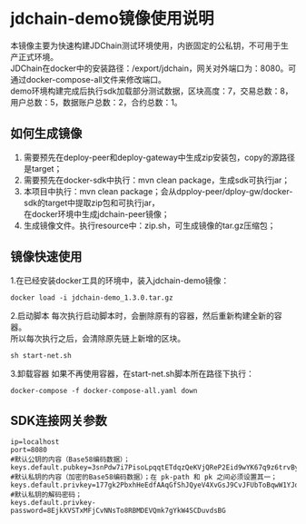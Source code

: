 # jdchain-demo镜像使用说明
本镜像主要为快速构建JDChain测试环境使用，内嵌固定的公私钥，不可用于生产正式环境。  
JDChain在docker中的安装路径：/export/jdchain，网关对外端口为：8080。可通过docker-compose-all文件来修改端口。  
demo环境构建完成后执行sdk加载部分测试数据，区块高度：7，交易总数：8，用户总数：5，数据账户总数：2，合约总数：1。  

## 如何生成镜像
1. 需要预先在deploy-peer和deploy-gateway中生成zip安装包，copy的源路径是target；  
2. 需要预先在docker-sdk中执行：mvn clean package，生成sdk可执行jar；
2. 本项目中执行：mvn clean package；会从dpploy-peer/dploy-gw/docker-sdk的target中提取zip包和可执行jar，  
在docker环境中生成jdchain-peer镜像；
3. 生成镜像文件。执行resource中：zip.sh，可生成镜像的tar.gz压缩包；

## 镜像快速使用
1.在已经安装docker工具的环境中，装入jdchain-demo镜像：
````
docker load -i jdchain-demo_1.3.0.tar.gz
````
2.启动脚本
每次执行启动脚本时，会删除原有的容器，然后重新构建全新的容器。  
所以每次执行之后，会清除原先链上新增的区块。
````
sh start-net.sh
````
3.卸载容器
如果不再使用容器，在start-net.sh脚本所在路径下执行：
````
docker-compose -f docker-compose-all.yaml down
````

## SDK连接网关参数
````
ip=localhost
port=8080
#默认公钥的内容（Base58编码数据）；
keys.default.pubkey=3snPdw7i7PisoLpqqtETdqzQeKVjQReP2Eid9wYK67q9z6trvByGZs
#默认私钥的内容（加密的Base58编码数据）；在 pk-path 和 pk 之间必须设置其一；
keys.default.privkey=177gk2PbxhHeEdfAAqGfShJQyeV4XvGsJ9CvJFUbToBqwW1YJd5obicySE1St6SvPPaRrUP
#默认私钥的解码密码；
keys.default.privkey-password=8EjkXVSTxMFjCvNNsTo8RBMDEVQmk7gYkW4SCDuvdsBG
````



